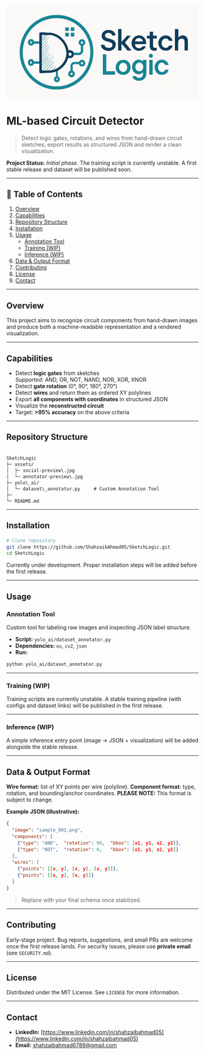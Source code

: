 ![SketchLogic Preview](assets/social-preview.jpg)

# ML-based Circuit Detector

> Detect logic gates, rotations, and wires from hand-drawn circuit sketches; export results as structured JSON and render a clean visualization.

**Project Status:** *Initial phase.* The training script is currently unstable. A first stable release and dataset will be published soon.

---

## 📌 Table of Contents
1. [Overview](#overview)
2. [Capabilities](#capabilities)
3. [Repository Structure](#repository-structure)
4. [Installation](#installation)
5. [Usage](#usage)
    - [Annotation Tool](#annotation-tool)
    - [Training (WIP)](#training-wip)
    - [Inference (WIP)](#inference-wip)
6. [Data & Output Format](#data--output-format)
7. [Contributing](#contributing)
8. [License](#license)
9. [Contact](#contact)

---

## Overview
This project aims to recognize circuit components from hand-drawn images and produce both a machine-readable representation and a rendered visualization.

---

## Capabilities
- Detect **logic gates** from sketches  
  *Supported:* AND, OR, NOT, NAND, NOR, XOR, XNOR
- Detect **gate rotation** (0°, 90°, 180°, 270°)
- Detect **wires** and return them as ordered XY polylines
- Export **all components with coordinates** in structured JSON
- Visualize the **reconstructed circuit**
- Target: **>95% accuracy** on the above criteria

---

## Repository Structure
```

SketchLogic
├─ assets/
│  ├─ social-preview\.jpg
│  └─ annotator-preview\.jpg
├─ yolo\_ai/
│  └─ dataset\_annotator.py     # Custom Annotation Tool
├─ 
└─ README.md

````

---

## Installation
```bash
# Clone repository
git clone https://github.com/ShahzaibAhmad05/SketchLogic.git
cd SketchLogic
````
Currently under development. Proper installation steps will be added before the first release.

---

## Usage

### Annotation Tool

Custom tool for labeling raw images and inspecting JSON label structure.

* **Script:** `yolo_ai/dataset_annotator.py`
* **Dependencies:** `os`, `cv2`, `json`
* **Run:**

```bash
python yolo_ai/dataset_annotator.py
```

---

### Training (WIP)

Training scripts are currently unstable. A stable training pipeline (with configs and dataset links) will be published in the first release.

---

### Inference (WIP)

A simple inference entry point (image → JSON + visualization) will be added alongside the stable release.

---

## Data & Output Format

**Wire format:** list of XY points per wire (polyline).
**Component format:** type, rotation, and bounding/anchor coordinates.
**PLEASE NOTE:** This format is subject to change.

**Example JSON (illustrative):**

```json
{
  "image": "sample_001.png",
  "components": [
    {"type": "AND",  "rotation": 90,  "bbox": [x1, y1, x2, y2]},
    {"type": "NOT",  "rotation": 0,   "bbox": [x1, y1, x2, y2]}
  ],
  "wires": [
    {"points": [[x, y], [x, y], [x, y]]},
    {"points": [[x, y], [x, y]]}
  ]
}
```

> Replace with your final schema once stabilized.

---

## Contributing

Early-stage project. Bug reports, suggestions, and small PRs are welcome once the first release lands.
For security issues, please use **private email** (see `SECURITY.md`).

---

## License

Distributed under the MIT License. See `LICENSE` for more information.

---

## Contact

* **LinkedIn:** [https://www.linkedin.com/in/shahzaibahmad05](https://www.linkedin.com/in/shahzaibahmad05)
* **Email:** [shahzaibahmad6789@gmail.com](mailto:shahzaibahmad6789@gmail.com)
